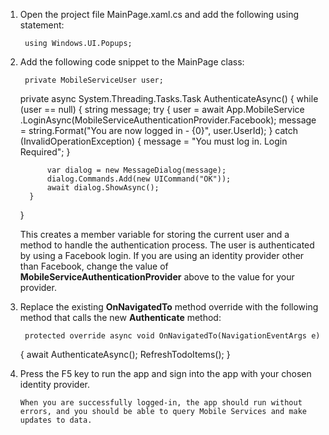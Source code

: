
1. Open the project file MainPage.xaml.cs and add the following using statement:

        using Windows.UI.Popups;
2. Add the following code snippet to the MainPage class:

        private MobileServiceUser user;
     private async System.Threading.Tasks.Task AuthenticateAsync()
     {
         while (user == null)
         {
             string message;
             try
             {
                 user = await App.MobileService
                     .LoginAsync(MobileServiceAuthenticationProvider.Facebook);
                 message = 
                     string.Format("You are now logged in - {0}", user.UserId);
             }
             catch (InvalidOperationException)
             {
                 message = "You must log in. Login Required";
             }

             var dialog = new MessageDialog(message);
             dialog.Commands.Add(new UICommand("OK"));
             await dialog.ShowAsync();
         }
     }

    This creates a member variable for storing the current user and a method to handle the authentication process. The user is authenticated by using a Facebook login. If you are using an identity provider other than Facebook, change the value of **MobileServiceAuthenticationProvider** above to the value for your provider.

3. Replace the existing **OnNavigatedTo** method override with the following method that calls the new **Authenticate** method:

        protected override async void OnNavigatedTo(NavigationEventArgs e)
     {
         await AuthenticateAsync();
         RefreshTodoItems();
     }
4. Press the F5 key to run the app and sign into the app with your chosen identity provider. 

       When you are successfully logged-in, the app should run without errors, and you should be able to query Mobile Services and make updates to data.
